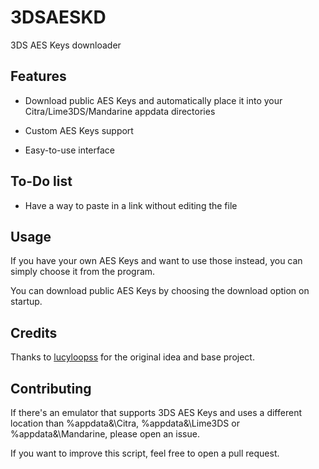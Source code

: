 # 3DSAESKD
3DS AES Keys downloader

## Features

- Download public AES Keys and automatically place it into your Citra/Lime3DS/Mandarine appdata directories

- Custom AES Keys support

- Easy-to-use interface

## To-Do list

- Have a way to paste in a link without editing the file

## Usage

If you have your own AES Keys and want to use those instead, you can simply choose it from the program.

You can download public AES Keys by choosing the download option on startup.

## Credits

Thanks to [lucyloopss](https://github.com/lucyloopss) for the original idea and base project.

## Contributing

If there's an emulator that supports 3DS AES Keys and uses a different location than %appdata&\Citra, %appdata&\Lime3DS or %appdata&\Mandarine, please open an issue.

If you want to improve this script, feel free to open a pull request.
